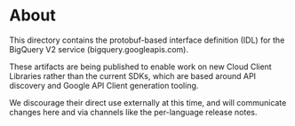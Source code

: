 # About

This directory contains the protobuf-based interface definition (IDL) for the
BigQuery V2 service (bigquery.googleapis.com).

These artifacts are being published to enable work on new Cloud Client Libraries
rather than the current SDKs, which are based around API discovery and Google
API Client generation tooling.

We discourage their direct use externally at this time, and will
communicate changes here and via channels like the per-language release notes.